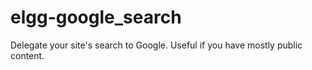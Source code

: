 elgg-google_search
==================

Delegate your site's search to Google. Useful if you have mostly public content.